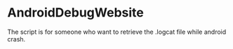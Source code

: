 # AndroidDebugWebsite
The script is for someone who want to retrieve the .logcat file while android crash.
